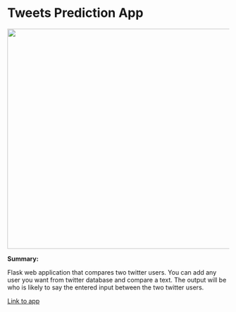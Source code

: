 # Tweets Prediction App

<img src="https://raw.githubusercontent.com/machine-17/Twitoff_App/master/other/twitter%20image.jpg" width="1000" height="500">

**Summary:**

Flask web application that compares two twitter users. You can add any user you want from twitter database and compare a text.
The output will be who is likely to say the entered input between the two twitter users.

[Link to app](https://twitoff-machine-17.herokuapp.com/)
